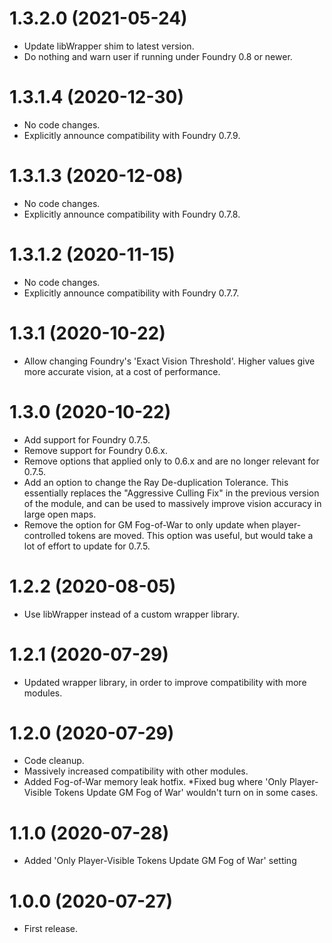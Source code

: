 # 1.3.2.0 (2021-05-24)

* Update libWrapper shim to latest version.
* Do nothing and warn user if running under Foundry 0.8 or newer.

# 1.3.1.4 (2020-12-30)

* No code changes.
* Explicitly announce compatibility with Foundry 0.7.9.

# 1.3.1.3 (2020-12-08)

* No code changes.
* Explicitly announce compatibility with Foundry 0.7.8.

# 1.3.1.2 (2020-11-15)

* No code changes.
* Explicitly announce compatibility with Foundry 0.7.7.

# 1.3.1 (2020-10-22)

* Allow changing Foundry's 'Exact Vision Threshold'. Higher values give more accurate vision, at a cost of performance.

# 1.3.0 (2020-10-22)

* Add support for Foundry 0.7.5.
* Remove support for Foundry 0.6.x.
* Remove options that applied only to 0.6.x and are no longer relevant for 0.7.5.
* Add an option to change the Ray De-duplication Tolerance. This essentially replaces the "Aggressive Culling Fix" in the previous version of the module, and can be used to massively improve vision accuracy in large open maps.
* Remove the option for GM Fog-of-War to only update when player-controlled tokens are moved. This option was useful, but would take a lot of effort to update for 0.7.5.

# 1.2.2 (2020-08-05)

* Use libWrapper instead of a custom wrapper library.

# 1.2.1 (2020-07-29)

* Updated wrapper library, in order to improve compatibility with more modules.

# 1.2.0 (2020-07-29)

* Code cleanup.
* Massively increased compatibility with other modules.
* Added Fog-of-War memory leak hotfix.
*Fixed bug where 'Only Player-Visible Tokens Update GM Fog of War' wouldn't turn on in some cases.

# 1.1.0 (2020-07-28)

* Added 'Only Player-Visible Tokens Update GM Fog of War' setting

# 1.0.0 (2020-07-27)

* First release.